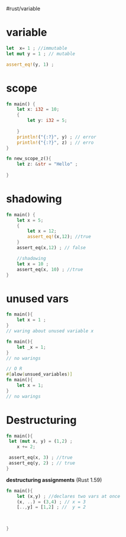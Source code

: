 #rust/variable 


# variable
```rust
let  x= 1 ; //immutable
let mut y = 1 ; // mutable

assert_eq!(y, 1) ;
```

# scope
```rust
fn main() {
	let x: i32 = 10;
	{
		let y: i32 = 5;
		
	}
	println!("{:?}", y) ; // error
	println!("{:?}", z) ; // erro
}

fn new_scope_z(){
	let z: &str = "Hello" ;
	
}
```

# shadowing
```rust
fn main() {
	let x = 5;
	{
		let x = 12;
		assert_eq!(x,12); //true
	}
	assert_eq(x,12) ; // false

	//shadowing
	let x = 10 ;
	assert_eq(x, 10) ; //true
}
```

# unused vars
```rust
fn main(){
	let x = 1 ;
}
// waring about unused variable x

fn main(){
	let _x = 1;
}
// no warings

// O R
#[alow(unsued_variables)]
fn main(){
	let x = 1;
}
// no warings
```

# Destructuring
```rust
fn main(){
 let (mut x, y) = (1,2) ;
	x += 2;

 assert_eq(x, 3) ; //true
 assert_eq(y, 2) ; // true
}
```

**destructuring assignments** (Rust 1.59)
```rust
fn main(){
	let (x,y) ; //declares two vars at once
	(x, ..) = (3,4) ; // x = 3
	[..,y] = [1,2] ; //  y = 2
	


}
```

